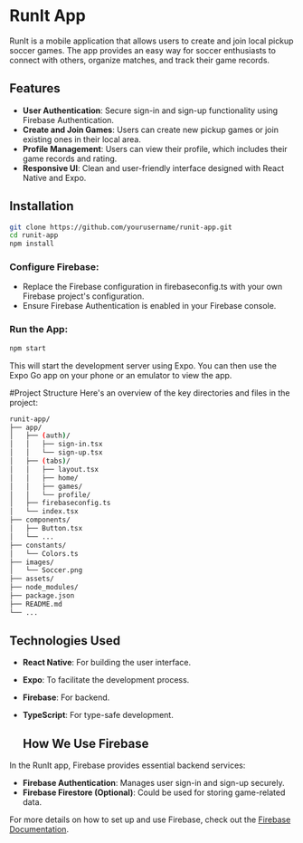 # RunIt App

RunIt is a mobile application that allows users to create and join local pickup soccer games. The app provides an easy way for soccer enthusiasts to connect with others, organize matches, and track their game records.

## Features

- **User Authentication**: Secure sign-in and sign-up functionality using Firebase Authentication.
- **Create and Join Games**: Users can create new pickup games or join existing ones in their local area.
- **Profile Management**: Users can view their profile, which includes their game records and rating.
- **Responsive UI**: Clean and user-friendly interface designed with React Native and Expo.

## Installation

```sh
git clone https://github.com/yourusername/runit-app.git
cd runit-app
npm install
```

### Configure Firebase:

- Replace the Firebase configuration in firebaseconfig.ts with your own Firebase project's configuration.
- Ensure Firebase Authentication is enabled in your Firebase console.

### Run the App:
```sh
npm start
```
This will start the development server using Expo. You can then use the Expo Go app on your phone or an emulator to view the app.

#Project Structure
Here's an overview of the key directories and files in the project:

```sh
runit-app/
├── app/
│   ├── (auth)/
│   │   ├── sign-in.tsx
│   │   └── sign-up.tsx
│   ├── (tabs)/
│   │   ├── layout.tsx
│   │   ├── home/
│   │   ├── games/
│   │   └── profile/
│   ├── firebaseconfig.ts
│   └── index.tsx
├── components/
│   ├── Button.tsx
│   └── ...
├── constants/
│   └── Colors.ts
├── images/
│   └── Soccer.png
├── assets/
├── node_modules/
├── package.json
├── README.md
└── ...

```

## Technologies Used
- **React Native**: For building the user interface.
- **Expo**: To facilitate the development process.
- **Firebase**: For backend.
- **TypeScript**: For type-safe development.

  ## How We Use Firebase

In the RunIt app, Firebase provides essential backend services:

- **Firebase Authentication**: Manages user sign-in and sign-up securely.
- **Firebase Firestore (Optional)**: Could be used for storing game-related data.

For more details on how to set up and use Firebase, check out the [Firebase Documentation](https://firebase.google.com/docs).
